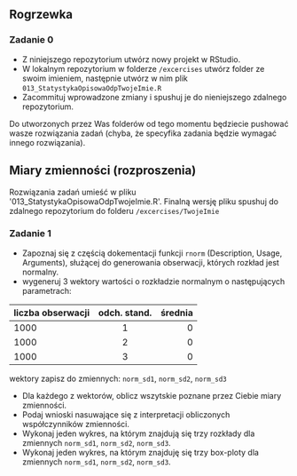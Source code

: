 
## Rogrzewka

### Zadanie 0

- Z niniejszego repozytorium utwórz nowy projekt w RStudio.
- W lokalnym repozytorium w folderze `/excercises` utwórz folder ze swoim imieniem, następnie utwórz 
w nim plik `013_StatystykaOpisowaOdpTwojeImie.R`
- Zacommituj wprowadzone zmiany i spushuj je do nieniejszego zdalnego repozytorium.

Do utworzonych przez Was folderów od tego momentu będziecie pushować wasze rozwiązania zadań (chyba, 
że specyfika zadania będzie wymagać innego rozwiązania).

## Miary zmienności (rozproszenia)

Rozwiązania zadań umieść w pliku '013_StatystykaOpisowaOdpTwojeImie.R'. Finalną wersję pliku spushuj
do zdalnego repozytorium do folderu `/excercises/TwojeImie`

### Zadanie 1

- Zapoznaj się z częścią dokementacji funkcji `rnorm` (Description, Usage, Arguments), służącej do 
generowania obserwacji, których rozkład jest normalny.
- wygeneruj 3 wektory wartości o rozkładzie normalnym o następujących parametrach: 

| liczba obserwacji | odch. stand.  | średnia |
| ------------------|:-------------:| -------:|
| 1000              | 1             | 0       |
| 1000              | 2             | 0       |
| 1000              | 3             | 0       |

wektory zapisz do zmiennych: `norm_sd1`, `norm_sd2`, `norm_sd3`
- Dla każdego z wektorów, oblicz wszytskie poznane przez Ciebie miary zmienności. 
- Podaj wnioski nasuwające się z interpretacji obliczonych współczynników zmienności.
- Wykonaj jeden wykres, na którym znajdują się trzy rozkłady dla zmiennych `norm_sd1`, `norm_sd2`, `norm_sd3`.
- Wykonaj jeden wykres, na którym znajduję się trzy box-ploty dla zmiennych `norm_sd1`, `norm_sd2`, `norm_sd3`.


